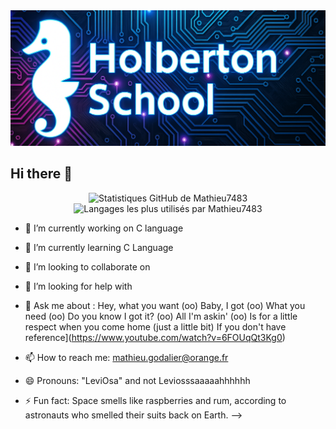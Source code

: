 <img src= "https://github.com/Mathieu7483/Aiko78-Photgraphy/blob/main/holberton%20modif.png">

## Hi there 👋
<p align="center">
  <img src="https://github-readme-stats.vercel.app/api?username=Mathieu7483&theme=dark&show_icons=true&hide_border=false&count_private=true" width="495" height="195" alt="Statistiques GitHub de Mathieu7483"/>
  <img src="https://github-readme-stats.vercel.app/api/top-langs/?username=Mathieu7483&theme=dark&show_icons=true&hide_border=false&layout=compact" width="495" height="195" alt="Langages les plus utilisés par Mathieu7483"/>
</p>

- 🔭 I’m currently working on C language
- 🌱 I’m currently learning C Language
- 👯 I’m looking to collaborate on 
- 🤔 I’m looking for help with 
- 💬 Ask me about : Hey, what you want
(oo) Baby, I got
(oo) What you need
(oo) Do you know I got it?
(oo) All I'm askin'
(oo) Is for a little respect when you come home (just a little bit) 
  If you don't have reference](https://www.youtube.com/watch?v=6FOUqQt3Kg0)

- 📫 How to reach me: mathieu.godalier@orange.fr
- 😄 Pronouns: "LeviOsa" and not Leviosssaaaaahhhhhh 
- ⚡ Fun fact: Space smells like raspberries and rum, according to astronauts who smelled their suits back on Earth.
-->
